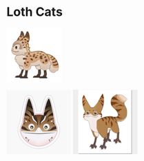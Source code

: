 # Loth Cats

![loth cat 1](img/loth_cat1.png)

<img src="img/loth_cat2.jpg" width=150>

<a href="https://starwars.fandom.com/wiki/Loth-cats">
<img src="img/loth_cat3.webp" width=150>
</a>
